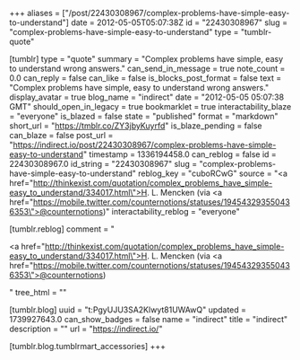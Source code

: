 +++
aliases = ["/post/22430308967/complex-problems-have-simple-easy-to-understand"]
date = 2012-05-05T05:07:38Z
id = "22430308967"
slug = "complex-problems-have-simple-easy-to-understand"
type = "tumblr-quote"

[tumblr]
type = "quote"
summary = "Complex problems have simple, easy to understand wrong answers."
can_send_in_message = true
note_count = 0.0
can_reply = false
can_like = false
is_blocks_post_format = false
text = "Complex problems have simple, easy to understand wrong answers."
display_avatar = true
blog_name = "indirect"
date = "2012-05-05 05:07:38 GMT"
should_open_in_legacy = true
bookmarklet = true
interactability_blaze = "everyone"
is_blazed = false
state = "published"
format = "markdown"
short_url = "https://tmblr.co/ZY3jbyKuyrfd"
is_blaze_pending = false
can_blaze = false
post_url = "https://indirect.io/post/22430308967/complex-problems-have-simple-easy-to-understand"
timestamp = 1336194458.0
can_reblog = false
id = 22430308967.0
id_string = "22430308967"
slug = "complex-problems-have-simple-easy-to-understand"
reblog_key = "cuboRCwG"
source = "<a href=\"http://thinkexist.com/quotation/complex_problems_have_simple-easy_to_understand/334017.html\">H. L. Mencken</a> (via <a href=\"https://mobile.twitter.com/counternotions/statuses/194543293550436353\">@counternotions</a>)"
interactability_reblog = "everyone"

[tumblr.reblog]
comment = "<p><a href=\"http://thinkexist.com/quotation/complex_problems_have_simple-easy_to_understand/334017.html\">H. L. Mencken</a> (via <a href=\"https://mobile.twitter.com/counternotions/statuses/194543293550436353\">@counternotions</a>)</p>"
tree_html = ""

[tumblr.blog]
uuid = "t:PgyUJU3SA2Klwyt81UWAwQ"
updated = 1739927643.0
can_show_badges = false
name = "indirect"
title = "indirect"
description = ""
url = "https://indirect.io/"

[tumblr.blog.tumblrmart_accessories]
+++

